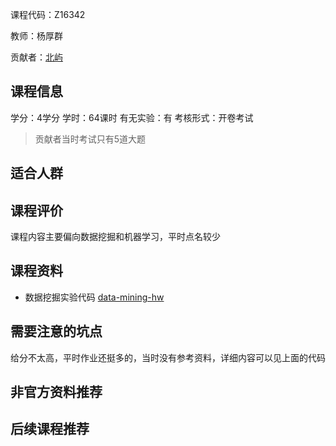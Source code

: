 课程代码：Z16342

教师：杨厚群

贡献者：[北屿](https://github.com/beiyuouo/)

## 课程信息

学分：4学分
学时：64课时
有无实验：有
考核形式：开卷考试

> 贡献者当时考试只有5道大题

## 适合人群


## 课程评价

课程内容主要偏向数据挖掘和机器学习，平时点名较少

## 课程资料

- 数据挖掘实验代码 [data-mining-hw](https://github.com/beiyuouo/data-mining-hw)

## 需要注意的坑点

给分不太高，平时作业还挺多的，当时没有参考资料，详细内容可以见上面的代码

## 非官方资料推荐


## 后续课程推荐

